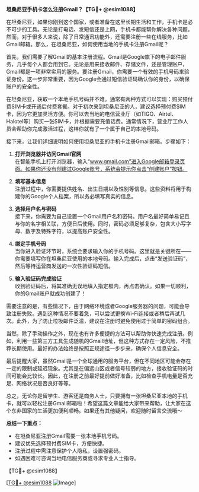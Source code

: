 **坦桑尼亚手机卡怎么注册Gmail？【TG💪+ @esim1088】**

在坦桑尼亚，如果你刚到这个国家，或者准备在这里长期生活和工作，手机卡是必不可少的工具。无论是打电话、发短信还是上网，手机卡都能帮你解决各种问题。然而，对于很多人来说，除了日常通讯功能外，还需要注册一些在线服务，比如Gmail邮箱。那么，在坦桑尼亚，如何使用当地的手机卡注册Gmail呢？

首先，我们需要了解Gmail的基本注册流程。Gmail是Google旗下的电子邮件服务，几乎每个人都会用到它。无论是用来接收邮件、存储文件，还是管理账户，Gmail都是一项非常实用的服务。要注册Gmail，你需要一个有效的手机号码来验证身份。这一步非常重要，因为Google会通过短信验证码确认你的身份，以确保账户的安全性。

在坦桑尼亚，获取一个本地手机号码并不难。通常有两种方式可以实现：购买预付费SIM卡或开通后付费套餐。对于初次来到坦桑尼亚的人，建议选择预付费SIM卡，因为它更加灵活方便。你可以去当地的电信营业厅（如TIGO、Airtel、Halotel等）购买一张SIM卡，并根据需要充值话费。通常情况下，营业厅工作人员会帮助你完成激活过程，这样你就有了一个属于自己的本地号码。

接下来，让我们详细说明如何使用坦桑尼亚的手机卡注册Gmail邮箱。步骤如下：

1. **打开浏览器并访问Gmail官网**  
   在智能手机上打开浏览器，输入“www.gmail.com”进入Google邮箱登录页面。如果你还没有创建过Google账号，系统会提示你点击“创建账户”按钮。

2. **填写基本信息**  
   注册过程中，你需要提供姓名、出生日期以及性别等信息。这些资料将用于构建你的Google个人档案，所以务必填写真实的信息。

3. **选择用户名与密码**  
   接下来，你需要为自己设置一个Gmail用户名和密码。用户名最好简单易记且与你的名字相关联，方便日后使用。同时，密码必须足够复杂，包含大小写字母、数字及特殊字符，以提高账户安全性。

4. **绑定手机号码**  
   当你进入验证环节时，系统会要求输入你的手机号码。这里就是关键所在——你需要填写你在坦桑尼亚使用的本地号码。输入完成后，点击“发送验证码”，然后等待运营商发送的一次性验证码短信。

5. **输入验证码完成验证**  
   收到验证码后，将其准确无误地填入指定框内，再点击确认。如果一切顺利，你的Gmail账户就成功创建了！

需要注意的是，有些情况下，由于网络环境或者Google服务器的问题，可能会导致注册失败。遇到这种情况不要着急，可以尝试更换Wi-Fi连接或者稍后再试几次。此外，为了防止垃圾邮件泛滥，建议在注册时避免使用过于简单的密码组合。

当然，除了手动操作之外，现在也有许多便捷的方法可以帮助你快速完成注册。例如，利用一些第三方工具生成随机的Gmail地址，但这种方式存在一定风险，不推荐长期使用。最好的办法始终是按照正规途径一步步来，确保个人信息安全。

最后提醒大家，虽然Gmail是一个全球通用的服务平台，但在不同地区可能会存在一定的限制或延迟现象。尤其是在偏远山区或者信号较弱的地方，接收验证码的时间可能会比较长。因此，在注册之前最好提前做好准备，比如检查手机电量是否充足、网络状况是否良好等等。

总之，无论你是留学生、游客还是商务人士，只要拥有一张坦桑尼亚本地的手机卡，就可以轻松注册Gmail邮箱啦！希望这篇文章能给大家带来帮助，让大家在这个东非国家的生活更加便利顺畅。如果还有其他疑问，欢迎随时留言交流哦～  

**总结一下重点：**  
- 在坦桑尼亚注册Gmail需要一张本地手机号码。  
- 建议优先选择预付费SIM卡，方便快捷。  
- 注册过程中需注意保护个人隐私，设置强密码。  
- 如遇困难可咨询当地电信服务商或寻求专业人士指导。

【TG💪+ @esim1088】  

[[TG💪+ @esim1088](https://t.me/s/esim1088) ![Image](https://i.postimg.cc/4NQfJmqS/Snipaste-2025-05-13-00-14-12.png)]